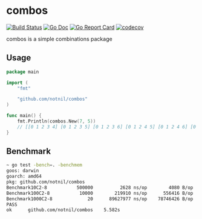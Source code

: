 # combos

[![Build Status](https://travis-ci.org/notnil/combos.svg?branch=master)](https://travis-ci.org/notnil/combos)
[![Go Doc](https://godoc.org/github.com/notnil/combos?status.svg)](https://godoc.org/github.com/notnil/combos)
[![Go Report Card](https://goreportcard.com/badge/github.com/notnil/combos)](https://goreportcard.com/report/github.com/notnil/combos)
[![codecov](https://codecov.io/gh/notnil/combos/branch/master/graph/badge.svg)](https://codecov.io/gh/notnil/combos)

combos is a simple combinations package

## Usage

```go
package main

import (
	"fmt"

	"github.com/notnil/combos"
)

func main() {
	fmt.Println(combos.New(7, 5))
	// [[0 1 2 3 4] [0 1 2 3 5] [0 1 2 3 6] [0 1 2 4 5] [0 1 2 4 6] [0 1 25 6] [0 1 3 4 5] [0 1 3 4 6] [0 1 3 5 6] [0 1 4 5 6] [0 2 3 4 5] [0 2 3 4 6] [0 2 3 5 6] [0 2 4 5 6] [0 3 4 5 6] [1 2 3 4 5] [1 2 3 4 6] [1 2 3 5 6] [1 2 4 5 6] [1 3 4 5 6] [23 4 5 6]]
}
```

## Benchmark

```bash
~ go test -bench=. -benchmem
goos: darwin
goarch: amd64
pkg: github.com/notnil/combos
Benchmark10C2-8     	  500000	      2628 ns/op	    4080 B/op	      62 allocs/op
Benchmark100C2-8    	   10000	    219910 ns/op	  556416 B/op	    4980 allocs/op
Benchmark1000C2-8   	      20	  89627977 ns/op	78746426 B/op	  499554 allocs/op
PASS
ok  	github.com/notnil/combos	5.582s
```